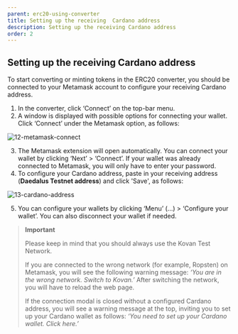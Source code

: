 ```yaml
---
parent: erc20-using-converter
title: Setting up the receiving  Cardano address
description: Setting up the receiving Cardano address
order: 2
---
```


## Setting up the receiving Cardano address

To start converting or minting tokens in the ERC20 converter, you should be connected to your Metamask account to configure your receiving Cardano address.

1. In the converter, click ‘Connect’ on the top-bar menu. 
2. A window is displayed with possible options for connecting your wallet. Click ‘Connect’ under the Metamask option, as follows:

![12-metamask-connect](https://ucarecdn.com/d0286e22-e915-4648-9a1a-2b2e29f53835/)

3. The Metamask extension will open automatically. You can connect your wallet by clicking ‘Next’ > ‘Connect’. If your wallet was already connected to Metamask, you will only have to enter your password.
4. To configure your Cardano address, paste in your receiving address (**Daedalus Testnet address**) and click 'Save', as follows:

![13-cardano-address](https://ucarecdn.com/be10618c-d38e-4f95-8544-b79223652e50/)

5. You can configure your wallets by clicking ‘Menu’ (...) > ‘Configure your wallet’. You can also disconnect your wallet if needed.

> **Important**
> 
> Please keep in mind that you should always use the Kovan Test Network.
> 
> If you are connected to the wrong network (for example, Ropsten) on Metamask, you will see the following warning message: 
> *‘You are in the wrong network. Switch to Kovan.’*
> After switching the network, you will have to reload the web page.
> 
> If the connection modal is closed without a configured Cardano address, you will see a warning message at the top, inviting you to set up your Cardano wallet as follows:
> *‘You need to set up your Cardano wallet. Click here.’*
